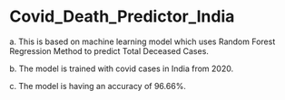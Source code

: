 # Covid_Death_Predictor_India

a. This is based on machine learning model which uses Random Forest Regression Method to predict Total Deceased Cases.

b. The model is trained with covid cases in India from 2020.

c. The model is having an accuracy of 96.66%.
